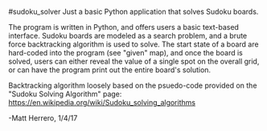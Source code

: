 #sudoku_solver
Just a basic Python application that solves Sudoku boards.

The program is written in Python, and offers users a basic text-based interface. Sudoku boards are modeled as a search problem, and a brute force backtracking algorithm is used to solve. The start state of a board are hard-coded into the program (see "given" map), and once the board is solved, users can either reveal the value of a single spot on the overall grid, or can have the program print out the entire board's solution.

Backtracking algorithm loosely based on the psuedo-code provided on the "Sudoku Solving Algorithm" page: https://en.wikipedia.org/wiki/Sudoku_solving_algorithms

-Matt Herrero, 1/4/17
